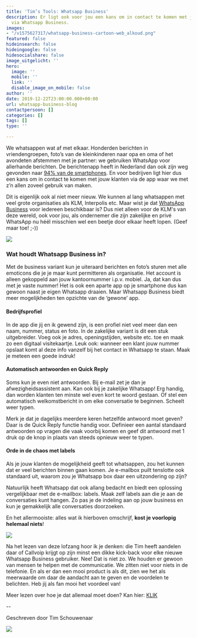 ```yaml
---
title: 'Tim’s Tools: Whatsapp Business'
description: Er ligt ook voor jou een kans om in contact te komen met jouw klanten
  via Whatsapp Business.
images:
- "/v1575627317/whatsapp-business-cartoon-web_alkoud.png"
featured: false
hideinsearch: false
hideingoogle: false
hidesocialshare: false
image_uitgelicht: ''
hero:
  image: ''
  mobile: ''
  link: ''
  disable_image_on_mobile: false
author: ''
date: 2019-12-22T23:00:00.000+00:00
url: whatsapp-business-blog
contactpersoon: []
categories: []
tags: []
type: ''

---
```

We whatsappen wat af met elkaar. Honderden berichten in vriendengroepen, foto’s van de kleinkinderen naar opa en oma of het avondeten afstemmen met je partner: we gebruiken WhatsApp voor allerhande berichten. De berichtenapp heeft in Nederland dan ook zijn weg gevonden naar [94% van de smartphones](https://www.emerce.nl/nieuws/facebook-domineert-nederlands-speelveld-apps-berichten-sociale-media). En voor bedrijven ligt hier dus een kans om in contact te komen met jouw klanten via de app waar we met z’n allen zoveel gebruik van maken.

Dit is eigenlijk ook al niet meer nieuw. We kunnen al lang whatsappen met veel grote organisaties als KLM, Interpolis etc. Maar wist je dat [WhatsApp Business](https://www.whatsapp.com/business/) voor iedereen beschikbaar is? Dus niet alleen voor de KLM's van deze wereld, ook voor jou, als ondernemer die zijn zakelijke en privé WhatsApp nu héél misschien wel een beetje door elkaar heeft lopen. (Geef maar toe! ;-))

![](https://res.cloudinary.com/callvoip/image/upload/v1575627200/whatsapp-business-web_i8itfl.png)

### Wat houdt Whatsapp Business in?

Met de business variant kun je uiteraard berichten en foto’s sturen met alle emoticons die je je maar kunt permitteren als organisatie. Het account is alleen gekoppeld aan jouw kantoornummer i.p.v. mobiel. Ja, dat kan dus met je vaste nummer! Het is ook een aparte app op je smartphone dus kan gewoon naast je eigen Whatsapp draaien. Maar Whatsapp Business biedt meer mogelijkheden ten opzichte van de ‘gewone’ app.

#### Bedrijfsprofiel

In de app die jij en ik gewend zijn, is een profiel niet veel meer dan een naam, nummer, status en foto. In de zakelijke variant is dit een stuk uitgebreider. Voeg ook je adres, openingstijden, website etc. toe en maak zo een digitaal visitekaartje. Leuk ook: wanneer een klant jouw nummer opslaat komt al deze info vanzelf bij het contact in Whatsapp te staan. Maak je meteen een goede indruk!

#### Automatisch antwoorden en Quick Reply

Soms kun je even niet antwoorden. Bij e-mail zet je dan je afwezigheidsassistent aan. Kan ook bij je zakelijke Whatsapp! Erg handig, dan worden klanten ten minste wel even kort te woord gestaan. Of stel een automatisch welkomstbericht in om elke conversatie te beginnen. Scheelt weer typen.

Merk je dat je dagelijks meerdere keren hetzelfde antwoord moet geven? Daar is de Quick Reply functie handig voor. Definieer een aantal standaard antwoorden op vragen die vaak voorbij komen en geef dit antwoord met 1 druk op de knop in plaats van steeds opnieuw weer te typen.

#### Orde in de chaos met labels

Als je jouw klanten de mogelijkheid geeft tot whatsappen, zou het kunnen dat er veel berichten binnen gaan komen. Je e-mailbox puilt tenslotte ook standaard uit, waarom zou je Whatsapp box daar een uitzondering op zijn?

Natuurlijk heeft Whatsapp dat ook allang bedacht en biedt een oplossing vergelijkbaar met de e-mailbox: labels. Maak zelf labels aan die je aan de conversaties kunt hangen. Zo pas je de indeling aan op jouw business en kun je gemakkelijk alle conversaties doorzoeken.

En het allermooiste: alles wat ik hierboven omschrijf, **kost je voorlopig helemaal niets**!

![](https://res.cloudinary.com/callvoip/image/upload/v1575627317/whatsapp-business-cartoon-web_alkoud.png)

Na het lezen van deze lofzang hoor ik je denken: die Tim heeft aandelen daar of Callvoip krijgt op zijn minst een dikke kick-back voor elke nieuwe Whatsapp Business gebruiker. Nee! Dat is niet zo. We houden er gewoon van mensen te helpen met de communicatie. We zitten niet voor niets in de telefonie. En als er dan een mooi product is als dit, zien we het als meerwaarde om daar de aandacht aan te geven en de voordelen te belichten. Heb jij als fan mooi het voordeel van!

Meer lezen over hoe je dat allemaal moet doen? Kan hier: [KLIK](https://www.callvoip.nl/ondersteuning/extra-features/snelstart-whatsapp-business/)

\--

Geschreven door Tim Schouwenaar

![](https://res.cloudinary.com/callvoip/image/upload/v1575381401/TS_blog_ahjafu.jpg)